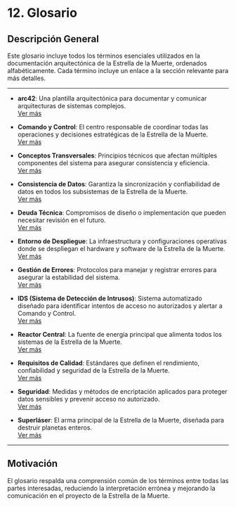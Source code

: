 # 12. Glosario

## Descripción General

Este glosario incluye todos los términos esenciales utilizados en la documentación arquitectónica de la Estrella de la Muerte, ordenados alfabéticamente. Cada término incluye un enlace a la sección relevante para más detalles.

---

- **arc42**: Una plantilla arquitectónica para documentar y comunicar arquitecturas de sistemas complejos.  
  [Ver más](./01_introduccion_y_objetivos.md#arc42)

- **Comando y Control**: El centro responsable de coordinar todas las operaciones y decisiones estratégicas de la Estrella de la Muerte.  
  [Ver más](./05_vista_de_bloques_de_construccion.md#comando-y-control)

- **Conceptos Transversales**: Principios técnicos que afectan múltiples componentes del sistema para asegurar consistencia y eficiencia.  
  [Ver más](./08_conceptos_transversales.md#conceptos-transversales)

- **Consistencia de Datos**: Garantiza la sincronización y confiabilidad de datos en todos los subsistemas de la Estrella de la Muerte.  
  [Ver más](./08_conceptos_transversales.md#consistencia-de-datos)

- **Deuda Técnica**: Compromisos de diseño o implementación que pueden necesitar revisión en el futuro.  
  [Ver más](./11_riesgos_y_deuda_tecnica.md#deuda-tecnica)

- **Entorno de Despliegue**: La infraestructura y configuraciones operativas donde se despliegan el hardware y software de la Estrella de la Muerte.  
  [Ver más](./07_vista_de_despliegue.md#entorno-de-despliegue)

- **Gestión de Errores**: Protocolos para manejar y registrar errores para asegurar la estabilidad del sistema.  
  [Ver más](./06_vista_de_tiempo_de_ejecucion.md#gestion-de-errores)

- **IDS (Sistema de Detección de Intrusos)**: Sistema automatizado diseñado para identificar intentos de acceso no autorizados y alertar a Comando y Control.  
  [Ver más](./09_decisiones_arquitectonicas.md#ids)

- **Reactor Central**: La fuente de energía principal que alimenta todos los sistemas de la Estrella de la Muerte.  
  [Ver más](./05_vista_de_bloques_de_construccion.md#reactor-central)

- **Requisitos de Calidad**: Estándares que definen el rendimiento, confiabilidad y seguridad de la Estrella de la Muerte.  
  [Ver más](./10_requisitos_de_calidad.md#requisitos-de-calidad)

- **Seguridad**: Medidas y métodos de encriptación aplicados para proteger datos sensibles y prevenir acceso no autorizado.  
  [Ver más](./08_conceptos_transversales.md#seguridad)

- **Superláser**: El arma principal de la Estrella de la Muerte, diseñada para destruir planetas enteros.  
  [Ver más](./05_vista_de_bloques_de_construccion.md#superlaser)

---

## Motivación

El glosario respalda una comprensión común de los términos entre todas las partes interesadas, reduciendo la interpretación errónea y mejorando la comunicación en el proyecto de la Estrella de la Muerte.
